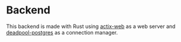 # Backend

This backend is made with Rust using [actix-web](https://actix.rs/) as a web server and [deadpool-postgres](https://crates.io/crates/deadpool-postgres) as a connection manager.

